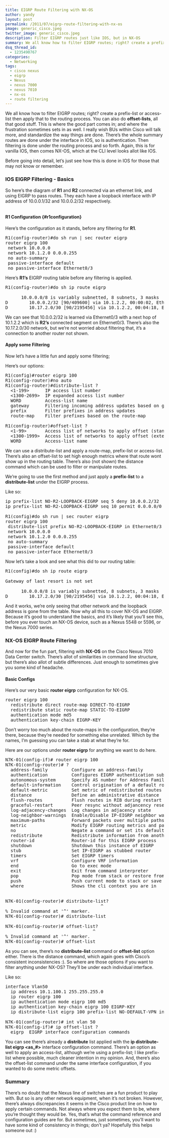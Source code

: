 ```yaml
---
title: EIGRP Route Filtering with NX-OS
author: yandy
layout: post
permalink: /2011/07/eigrp-route-filtering-with-nx-os
image: generic_cisco.jpeg
twitter_image: generic_cisco.jpeg
description: Filter EIGRP routes just like IOS, but in NX-OS
summary: We all know how to filter EIGRP routes; right? create a prefix-list or access-list then apply that to the routing process. You can also do offset-lists, all that good stuff. This is where the good part comes in; and where the frustration sometimes sets in as well. I really wish BUs within Cisco will talk more, and standardize the way things are done.
dsq_thread_id:
  - 1235490767
categories:
  - Networking
tags:
  - cisco nexus
  - eigrp
  - Nexus
  - nexus 7000
  - nexus 7010
  - nx-os
  - route filtering
---
```

We all know how to filter EIGRP routes; right? create a prefix-list or access-list then apply that to the routing process. You can also do **offset-lists**, all that good stuff. This is where the good part comes in; and where the frustration sometimes sets in as well. I really wish BUs within Cisco will talk more, and standardize the way things are done. There’s the whole summary routes are done under the interface in IOS, so is authentication. Then filtering is done under the routing process and so forth. Again, this is for vanilla IOS, then comes NX-OS, which at the CLI level looks allot like IOS.
<!--more-->

Before going into detail, let’s just see how this is done in IOS for those that may not know or remember.

### IOS EIGRP Filtering - Basics

So here’s the diagram of **R1** and **R2** connected via an ethernet link, and using EIGRP to pass routes. They each have a loopback interface with IP address of 10.0.0.1/32 and 10.0.0.2/32 respectively.

[<img id="img1" title="img1" src="http://ipyandy.net/assets/images/EIGRP_R1_R2.png" alt="" width="" height="" />][img1]

#### R1 Configuration {#r1configuration}

Here’s the configuration as it stands, before any filtering for **R1**.

<pre lang="plain">R1(config-router)#do sh run | sec router eigrp
router eigrp 100
 network 10.0.0.0
 network 10.1.2.0 0.0.0.255
 no auto-summary
 passive-interface default
 no passive-interface Ethernet0/3
</pre>

Here’s **R1’s** EIGRP routing table before any filtering is applied.

<pre lang="plain">R1(config-router)#do sh ip route eigrp

      10.0.0.0/8 is variably subnetted, 8 subnets, 3 masks
D        10.0.0.2/32 [90/409600] via 10.1.2.2, 00:00:02, Ethernet0/3
D        10.17.2.0/30 [90/2195456] via 10.1.2.2, 00:04:18, Ethernet0/3
</pre>

We can see that 10.0.0.2/32 is learned via Ethernet0/3 with a next hop of 10.1.2.2 which is **R2’s** connected segment on Ethernet0/3. There’s also the 10.17.2.0/30 network, but we’re not worried about filtering that, it’s a connection to another router not shown.

#### Apply some Filtering

Now let’s have a little fun and apply some filtering;

Here’s our options:

<pre lang="plain">R1(config)#router eigrp 100
R1(config-router)#no auto
R1(config-router)#distribute-list ?
  &lt;1-199>      IP access list number
  &lt;1300-2699>  IP expanded access list number
  WORD         Access-list name
  gateway      Filtering incoming address updates based on gateway
  prefix       Filter prefixes in address updates
  route-map    Filter prefixes based on the route-map

R1(config-router)#offset-list ?
  &lt;1-99>       Access list of networks to apply offset (standard range)
  &lt;1300-1999>  Access list of networks to apply offset (extended range)
  WORD         Access-list name
</pre>

We can use a distribute-list and apply a route-map, prefix-list or access-list. There’s also an offset-list to set high enough metrics where that route wont show up in the routing table. There’s also (not shown) the distance command which can be used to filter or manipulate routes.

We’re going to use the first method and just apply a **prefix-list** to a **distribute-list** under the EIGRP process.

Like so:

<pre lang="plain">ip prefix-list NO-R2-LOOPBACK-EIGRP seq 5 deny 10.0.0.2/32
ip prefix-list NO-R2-LOOPBACK-EIGRP seq 10 permit 0.0.0.0/0 le 32

R1(config)#do sh run | sec router eigrp
router eigrp 100
 distribute-list prefix NO-R2-LOOPBACK-EIGRP in Ethernet0/3
 network 10.0.0.0
 network 10.1.2.0 0.0.0.255
 no auto-summary
 passive-interface default
 no passive-interface Ethernet0/3
</pre>

Now let’s take a look and see what this did to our routing table:

<pre lang="plain">R1(config)#do sh ip route eigrp

Gateway of last resort is not set

      10.0.0.0/8 is variably subnetted, 8 subnets, 3 masks
D        10.17.2.0/30 [90/2195456] via 10.1.2.2, 00:04:18, Ethernet0/3
</pre>

And it works, we’re only seeing that other network and the loopback address is gone from the table. Now why all this to cover NX-OS and EIGRP. Because it’s good to understand the basics, and it’s likely that you’ll see this, before you ever touch an NX-OS device, such as a Nexus 5548 or 5596, or the Nexus 7000 series.

### NX-OS EIGRP Route Filtering

And now for the fun part, filtering with **NX-OS** on the Cisco Nexus 7010 Data Center switch. There’s allot of similarities in command line structure, but there’s also allot of subtle differences. Just enough to sometimes give you some kind of headache. 

#### Basic Configs

Here’s our very basic **router eigrp** configuration for NX-OS.

<pre lang="plain">router eigrp 100
  redistribute direct route-map DIRECT-TO-EIGRP
  redistribute static route-map STATIC-TO-EIGRP
  authentication mode md5
  authentication key-chain EIGRP-KEY
</pre>

Don’t worry too much about the route-maps in the configuration, they’re there, because they’re needed for something else unrelated. Which by the names, I’m guessing you can take a stab at what they’re for.

Here are our options under **router eigrp** for anything we want to do here.

<pre lang="plain">N7K-01(config-if)# router eigrp 100
N7K-01(config-router)# ?
  address-family         Configure an address-family
  authentication         Configures EIGRP authentication subcommands
  autonomous-system      Specify AS number for Address Family
  default-information    Control origination of a default route
  default-metric         Set metric of redistributed routes
  distance               Define an administrative distance
  flush-routes           Flush routes in RIB during restart
  graceful-restart       Peer resync without adjancency reset
  log-adjacency-changes  Log changes in adjacency state
  log-neighbor-warnings  Enable/Disable IP-EIGRP neighbor warnings
  maximum-paths          Forward packets over multiple paths
  metric                 Modify EIGRP routing metrics and parameters
  no                     Negate a command or set its defaults
  redistribute           Redistribute information from another routing protocol
  router-id              Router-id for this EIGRP process
  shutdown               Shutdown this instance of EIGRP
  stub                   Set IP-EIGRP as stubbed router
  timers                 Set EIGRP timers
  vrf                    Configure VRF information
  end                    Go to exec mode
  exit                   Exit from command interpreter
  pop                    Pop mode from stack or restore from name
  push                   Push current mode to stack or save it under name
  where                  Shows the cli context you are in


N7K-01(config-router)# distribute-list?
                                    ^
% Invalid command at '^' marker.
N7K-01(config-router)# distribute-list

N7K-01(config-router)# offset-list?
                                 ^
% Invalid command at '^' marker.
N7K-01(config-router)# offset-list
</pre>

As you can see, there’s no **distribute-list** command or **offset-list** option either. There is the distance command, which again goes with Cisco’s consistent inconsistencies :). So where are those options if you want to filter anything under NX-OS? They’ll be under each individual interface.

Like so:

<pre lang="plain">interface Vlan50
  ip address 10.1.100.1 255.255.255.0
  ip router eigrp 100
  ip authentication mode eigrp 100 md5
  ip authentication key-chain eigrp 100 EIGRP-KEY
  ip distribute-list eigrp 100 prefix-list NO-DEFAULT-VPN in

N7K-01(config-router)# int vlan 50
N7K-01(config-if)# ip offset-list ?
  eigrp  EIGRP interface configuration commands
</pre>

You can see there’s already a **distribute** list applied with the **ip distribute-list eigrp <as_#>** interface configuration command. There’s an option as well to apply an access-list, although we’re using a prefix-list; I like prefix-list where possible, much cleaner intention in my opinion. And, there’s also the offset-list command under the same interface configuration, if you wanted to do some metric offsets.

### Summary

There’s no doubt that the Nexus line of switches are a fun product to play with. But so is any other network equipment, when it’s not broken. However, there’s always discrepancies it seems in the Cisco product line on how to apply certain commands. Not always where you expect them to be, where you’re thought they would be. Yes, that’s what the command reference and configuration guides are for. But sometimes, just sometimes, you’ll want to have some kind of consistency in things; don’t ya? Hopefully this helps someone out :)

[img1]: http://ipyandy.net/assets/images/EIGRP_R1_R2.png